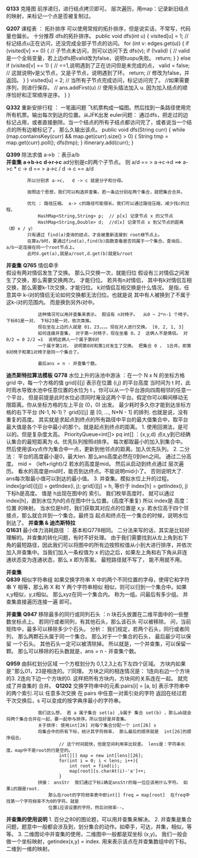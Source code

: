 **Q133**     克隆图
             前序递归，进行结点拷贝即可。
             层次遍历，用map：记录新旧结点的映射，来标记一个点是否被复制过。


**Q207**     课程表  ： 拓扑排序
             可以使用常规的拓扑排序，但是说实话，不常写，代码量也偏长。  十分推荐 dfs的拓扑排序。
                public void dfs(int u) {
                    visited[u] = 1;  // 标记结点u正在访问，还没完成全部子节点的访问。
                    for (int v: edges.get(u)) {
                        if (visited[v] == 0) {  // 子节点未访问，则可以访问下去
                            dfs(v);
                            if (!valid) {  // valid是一个全局变量，若上边dfs把valid改为false，说明tuopu失败。
                                return;
                            }
                        } else if (visited[v] == 1) { // ==1,说明遇到了正在访问但是未完成的点，
                            valid = false;            // 这就说明v是父节点，又是子节点，说明遇到了环。
                            return;                     // 修改为false，并返回。
                        }
                    }
                    visited[u] = 2;  // 当所有子节点完成访问，标记访问完了。
                    //如果需要序列，则进行保存。
                   //  ans.addFirst(u) // 使用头插法加入 u. 因为加入结点的顺序恰好和正常顺序逆序。
                    }
                }
                
**Q332**     重新安排行程  ： 一笔画问题  飞机票构成一幅图。然后找到一条路径使用完所有机票。输出每次到达的位置。从JFK出发
             euler问题： 通过dfs，把走过的边标记占用，或者直接删除。当一个结点的所有子结点都访问完了，或者说当一个结点的所有边被标记了，
             那么久输出该点。
                public void dfs(String curr) {
                    while (map.containsKey(curr) && map.get(curr).size() > 0) {
                        String tmp = map.get(curr).poll();
                        dfs(tmp);
                    }
                    itinerary.add(curr);
                }


**Q399**    除法求值
            a->b ：表示a/b   
**并查集**  **a->b->c**
            **d->r->c**
            ad分别是c的两个子节点。
            则 a/d == >  a->c->d   ==> a->c * c -> d == > a->c / d -> c == a/d

            所以分别求 a->c，  d -> c 就是分子和分母。

            按照这个思想，我们可以构造并查集，若一条边分别在两个集合，就把集合合并。

            优化 : 路径压缩。 a-> c的路径可能很长。我们可以通过路径压缩，减少找c的过程。
                HashMap<String,String> p;  // p[x] 记录节点 x 的父节点
                HashMap<String,Double> d;  //d[x] 记录节点 x 到父节点的距离（即 x / y）
            只有通过 find(a)查询的结点，才会被重新连接到 root根节点上。
            在算a/b时，要通过find(a),find(b)函数查看是否同属于一个集合。查询后，a/b一定连接在同一个root节点上。
            此时d.get(a),就是a/root,d.get(b)就是b/root

**并查集**
**Q765**    情侣牵手  
                假设有两对情侣发生了交换。 那么只交换一次，就能归位
                假设有三对情侣之间发生了交换，那么需要交换两次。 才能归位。
                若共有n对情侣， 其中有k对情侣互相交换，那么需要k-1次交换，才能归位。
                k对情侣互相交换是什么情况。 是指，任意其中 k-i对的情侣无论如何交换都无法归位。也就是说
                其中有人被换到了不属于这k-i对的范围内。 而是换到另外i对中。

                这种情况可以用并查集来表示。 假设有 n对椅子。  从0 ~ 2*n-1 个椅子。 下标01是一对， 下标23是一对，依次类推。
                现在坐在上边的人就是 01，23，。。。现在对人进行交换。 [0, 2, 1, 3]  
                如何连接并查集， 对于第一对椅子，现在坐着 0，2  这俩人不是情侣。 对0/2 = 0 2/2 =1  说明这俩人一个属于第0对
                一个属于第1对。 说明第0对和第1对发生了交换。 把集合 0 ， 1合并。即第0对椅子和第1对椅子是同一个集合了。

                最后ans = n - 并查集个数。

**迪杰斯特拉算法模板**
**Q778**     水位上升的泳池中游泳  ：在一个 N x N 的坐标方格 grid 中，每一个方格的值 grid[i][j] 表示在位置 (i,j) 的平台高度
                    当时间为 t 时，此时雨水导致水池中任意位置的水位为 t 。你可以从一个平台游向四周相邻的任意一个平台，
                    但是前提是此时水位必须同时淹没这两个平台。假定你可以瞬间移动无限距离。你从坐标方格的左上平台 (0，0) 出发。
                    最少耗时多久你才能到达坐标方格的右下平台 (N-1, N-1)？
                    grid[i][j] 是 [0, ..., N*N - 1] 的排列. 也就是说，没有重复的高度。
            其实就是求起点到终点的所有路径中平台的最大值集合中，取平台最大值是各个平台中最小的那个。就是起点到终点的距离。
            1. 使用回溯法，是可以的。但是复杂度太高。
                    PriorityQueue<int[]> pq  int[] ：{x,y,d}   点x,y到已经确认集合的最短距离为 d。优先队列按照d排序。
                    每次都取最小的加入到集合中。 然后使用该xy点作为集合中一点，更新到他邻点的距离。加入优先队列。
            2. 二分法： 平台的高度最小是0，最大len. 那么ans高度必然在0到len之间。 通过二分高度。 mid = （left+right)/2
                     若水的高度是mid。 然后从启动到终点通过  层次遍历。 看水的高度是mid时，能否到达终点。不能说明mid小了。
                     否则说明大了. ans每次取最小值可以到达的最小值。
            3. 并查集。模拟水位上升的过程。
                        index[grid[i][j]] = getIndex(i, j);  grid[i][j] = h, 
                        等价于  index[h] = getIndex(i, j)    下标h是高度。 值是 h出现在图中的 索引。
                        我们枚举高度时， 就可以通过 index[h]，直到水位为h的点在图中什么位置。(高度不重复)
                        所以 index是 高度：位置 的映射。
                        当水位是h时，我们获取其对应点的位置是 x,y. 若水位高于四个邻接点，那么就合并到一个集合。最终当
                        起点和终点在一个集合的时候，说明水位到达了。
**并查集 & 迪杰斯特拉**  
**Q1631**    最小体力消耗路径 ： 基本和Q778相同。 
            二分法来写的话，其实是比较好理解的。并查集的转化问题，有时不好处理。
            由于我们需要找到从左上角到右下角的最短路径，因此我们可以将图中的所有边按照权值从小到大进行排序，并依次加入并查集中。当我们加入一条权值为 x 的边之后，如果左上角和右下角从非连通状态变为连通状态，那么 x 即为答案。
            最短路径就不写了， 能不用就不用。

**并查集**      
**Q839**    相似字符串组
            如果交换字符串 X 中的两个不同位置的字母，使得它和字符串 Y 相等，那么称 X 和 Y 两个字符串相似
            相似，则可以归到一个集合中。如果x,y相似，y,z相似。 那么xyz在同一个集合内。 称为一组。问最后有多少组。
            并查集直接遍历连接一遍 即可。

**并查集**
**Q947**    移除最多的同行或同列石头  ：n 块石头放置在二维平面中的一些整数坐标点上。 若同行或者同列，有其他石头，那么该石头
                可以被移除。  问，当前矩阵中，最多可以移除多少个石头。
            分析： 我们规定，若两个石头，同行或者同列， 那么两颗石头属于同一个集合。 
            那么对于一个集合的石头， 最后最少可以保留 一个石头。 其他石头一定可以被清除掉。
            所以就是，一个并查集，可以保留一颗。  那么可以移除的石头数就是，ans = n - 并查集个数。

**Q959**     由斜杠划分区域   一个方框划分为 0,1,2,3上右下左四个区域。 方块内如果是'\'那么01，23是相连的。‘/’同理。
                方块之间的相连情况是： 1连向右边一个方块的3. 2连向下边一个方块的0. 这样把所有方块内，方块间的关系连在一起。
                就完成了并查集的 合并。
**Q1202**     交换字符串中的元素:pairs[i] = [a, b] 表示字符串中的两个索引.可以 任意多次交换 在 pairs 中任意一对索引处的字符
                返回在经过若干次交换后，s 可以变成的按字典序最小的字符串。  

                我们这么想， 若 a 属于集合 set(a) ,b属于 集合 set(b) ，那么ab就会将两个集合合并在一起，要一起参与排序。所以恰好是并查集。
                关于排序: 使用int[26] 对每个集合分配一个 int[26] s
                将集合中的所有下标，统计其字符频率， 那么最后的顺序就是  int[26]的顺序组合。
                        // 这个时间挺快，但是空间利用率比较差。 lens是：字符串长度。map中不是root的行是空的。
                        int[][] map = new int[lens][26];
                        for(int i = 0; i < lens; i++){
                            int root = find(i);
                            map[root][s.charAt(i)-'a']++;
                        }
                拼接： ansStr  我们通过下标i确定ansStr的每一位应该用什么字符。 如果i的跟是root. 
                    那么在root的字符频率表中即int[] freq = map[root]  在freq中找第一个字符频率不为0的字符。就是
                    位置i应该设置的字符。然后对频率--。


**并查集的使用说明**
            1. 百分之80的图论题，可以用并查集来解决。 
            2. 并查集是集合问题，题意中一般都会涉及到，划分集合的动作。如牵手，可达，并集，相似，等等。
            3. 二维图论中并查集的使用，二维图中一般都是双坐标 (x,y)。 我们一般会做一个坐标映射，getindex(x,y) = index. 
                    用来表示该点在并查集数组中的下标。二维到一维的映射。
